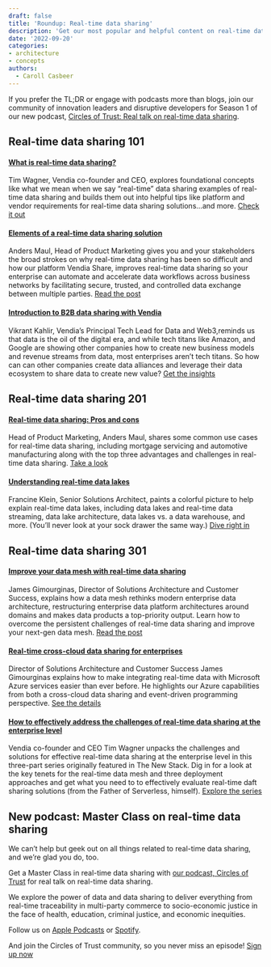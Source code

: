 ```yaml
---
draft: false
title: 'Roundup: Real-time data sharing'
description: 'Get our most popular and helpful content on real-time data sharing, data lakes, and data mesh in this resource roundup.'
date: '2022-09-20'
categories:
- architecture
- concepts
authors:
  - Caroll Casbeer
---
```


If you prefer the TL;DR or engage with podcasts more than blogs, join our community of innovation leaders and disruptive developers for Season 1 of our new podcast, [Circles of Trust: Real talk on real-time data sharing](https://www.vendia.com/resources/circles-of-trust). 


## Real-time data sharing 101


#### [What is real-time data sharing?](https://www.vendia.com/blog/what-is-real-time-data-sharing)

Tim Wagner, Vendia co-founder and CEO, explores foundational concepts like what we mean when we say “real-time” data sharing examples of real-time data sharing and builds them out into helpful tips like platform and vendor requirements for real-time data sharing solutions…and more. [Check it out](https://www.vendia.com/blog/what-is-real-time-data-sharing)


#### [Elements of a real-time data sharing solution](https://www.vendia.com/blog/real-time-data-sharing-solution-elements) 

Anders Maul, Head of Product Marketing gives you and your stakeholders the broad strokes on why real-time data sharing has been so difficult and how our platform Vendia Share, improves real-time data sharing so your enterprise can automate and accelerate data workflows across business networks by facilitating secure, trusted, and controlled data exchange between multiple parties. [Read the post](https://www.vendia.com/blog/real-time-data-sharing-solution-elements)


#### [Introduction to B2B data sharing with Vendia](https://www.vendia.com/blog/b2b-data-sharing)

Vikrant Kahlir, Vendia’s Principal Tech Lead for Data and Web3, ​​reminds us that data is the oil of the digital era, and while tech titans like Amazon, and Google are showing other companies how to create new business models and revenue streams from data, most enterprises aren’t tech titans. So how can can other companies create data alliances and leverage their data ecosystem to share data to create new value? [Get the insights](https://www.vendia.com/blog/b2b-data-sharing)


## Real-time data sharing 201


#### [Real-time data sharing: Pros and cons](https://www.vendia.com/blog/real-time-data-sharing-pros-cons)

Head of Product Marketing, Anders Maul, shares some common use cases for real-time data sharing, including mortgage servicing and automotive manufacturing along with the top three advantages and challenges in real-time data sharing. [Take a look](https://www.vendia.com/blog/real-time-data-sharing-pros-cons)


#### [Understanding real-time data lakes](https://www.vendia.com/blog/understanding-real-time-data-lakes)

Francine Klein, Senior Solutions Architect, paints a colorful picture to help explain real-time data lakes, including data lakes and real-time data streaming, data lake architecture, data lakes vs. a data warehouse, and more. (You’ll never look at your sock drawer the same way.) [Dive right in](https://www.vendia.com/blog/understanding-real-time-data-lakes)


## Real-time data sharing 301


#### [Improve your data mesh with real-time data sharing](https://www.vendia.com/blog/improve-your-data-mesh)


James Gimourginas, Director of Solutions Architecture and Customer Success, explains how a data mesh rethinks modern enterprise data architecture, restructuring enterprise data platform architectures around domains and makes data products a top-priority output. Learn how to overcome the persistent challenges of real-time data sharing and improve your next-gen data mesh. [Read the post](https://www.vendia.com/blog/improve-your-data-mesh)


#### [Real-time cross-cloud data sharing for enterprises](https://www.vendia.com/blog/azure-eventing)


Director of Solutions Architecture and Customer Success James Gimourginas explains how to make integrating real-time data with Microsoft Azure services easier than ever before. He highlights our Azure capabilities from both a cross-cloud data sharing and event-driven programming perspective. [See the details](https://www.vendia.com/blog/azure-eventing)


#### [How to effectively address the challenges of real-time data sharing at the enterprise level](https://www.vendia.com/blog/real-time-data-sharing-challenges-for-enterprises)

Vendia co-founder and CEO Tim Wagner unpacks the challenges and solutions for effective real-time data sharing at the enterprise level in this three-part series originally featured in The New Stack. Dig in for a look at the key tenets for the real-time data mesh and three deployment approaches and get what you need to to effectively evaluate real-time daft sharing solutions (from the Father of Serverless, himself). [Explore the series](https://www.vendia.com/blog/real-time-data-sharing-challenges-for-enterprises)


## New podcast: Master Class on real-time data sharing

We can’t help but geek out on all things related to real-time data sharing, and we’re glad you do, too. 

Get a Master Class in real-time data sharing with [our podcast, Circles of Trust](https://www.vendia.com/resources/circles-of-trust) for real talk on real-time data sharing.

We explore the power of data and data sharing to deliver everything from real-time traceability in multi-party commerce to socio-economic justice in the face of health, education, criminal justice, and economic inequities.

Follow us on [Apple Podcasts](https://podcasts.apple.com/us/podcast/circles-of-trust/id1645908970) or [Spotify](https://open.spotify.com/show/49kZwowJkYxjceHIax2zxK?si=8cce88cf367b4ccf).

And join the Circles of Trust community, so you never miss an episode! [Sign up now](https://www.vendia.com/resources/circles-of-trust)
